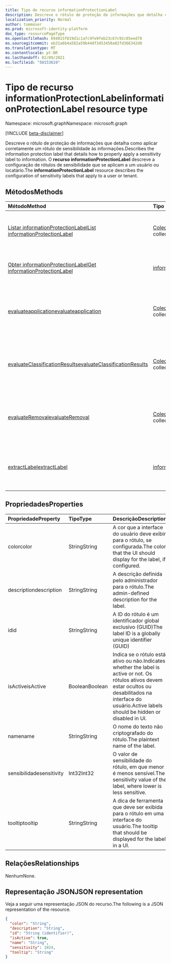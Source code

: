 ```yaml
---
title: Tipo de recurso informationProtectionLabel
description: Descreve o rótulo de proteção de informações que detalha como aplicar corretamente um rótulo de sensibilidade às informações.
localization_priority: Normal
author: tommoser
ms.prod: microsoft-identity-platform
doc_type: resourcePageType
ms.openlocfilehash: 694015f819d1c1afc9fe9feb23c67c92c05eed70
ms.sourcegitcommit: eb31a6b4a582a59b44df3453450a82fd366342d0
ms.translationtype: MT
ms.contentlocale: pt-BR
ms.lasthandoff: 02/09/2021
ms.locfileid: "50153619"
---
```

# <a name="informationprotectionlabel-resource-type"></a><span data-ttu-id="426dd-103">Tipo de recurso informationProtectionLabel</span><span class="sxs-lookup"><span data-stu-id="426dd-103">informationProtectionLabel resource type</span></span>

<span data-ttu-id="426dd-104">Namespace: microsoft.graph</span><span class="sxs-lookup"><span data-stu-id="426dd-104">Namespace: microsoft.graph</span></span>

[!INCLUDE [beta-disclaimer](../../includes/beta-disclaimer.md)]

<span data-ttu-id="426dd-105">Descreve o rótulo de proteção de informações que detalha como aplicar corretamente um rótulo de sensibilidade às informações.</span><span class="sxs-lookup"><span data-stu-id="426dd-105">Describes the information protection label that details how to properly apply a sensitivity label to information.</span></span> <span data-ttu-id="426dd-106">O **recurso informationProtectionLabel** descreve a configuração de rótulos de sensibilidade que se aplicam a um usuário ou locatário.</span><span class="sxs-lookup"><span data-stu-id="426dd-106">The **informationProtectionLabel** resource describes the configuration of sensitivity labels that apply to a user or tenant.</span></span>  

## <a name="methods"></a><span data-ttu-id="426dd-107">Métodos</span><span class="sxs-lookup"><span data-stu-id="426dd-107">Methods</span></span>

| <span data-ttu-id="426dd-108">Método</span><span class="sxs-lookup"><span data-stu-id="426dd-108">Method</span></span>                                                                                              | <span data-ttu-id="426dd-109">Tipo de retorno</span><span class="sxs-lookup"><span data-stu-id="426dd-109">Return Type</span></span>                                                               | <span data-ttu-id="426dd-110">Descrição</span><span class="sxs-lookup"><span data-stu-id="426dd-110">Description</span></span>                                                                                                                                                            |
| :-------------------------------------------------------------------------------------------------- | :------------------------------------------------------------------------ | :--------------------------------------------------------------------------------------------------------------------------------------------------------------------- |
| [<span data-ttu-id="426dd-111">Listar informationProtectionLabel</span><span class="sxs-lookup"><span data-stu-id="426dd-111">List informationProtectionLabel</span></span>](../api/informationprotectionpolicy-list-labels.md)                | <span data-ttu-id="426dd-112">[Coleção informationProtectionLabel](informationprotectionlabel.md)</span><span class="sxs-lookup"><span data-stu-id="426dd-112">[informationProtectionLabel](informationprotectionlabel.md) collection</span></span> | <span data-ttu-id="426dd-113">Listar todos os rótulos de proteção de informações configurados para um usuário ou locatário.</span><span class="sxs-lookup"><span data-stu-id="426dd-113">List all configured information protection labels for a user or tenant.</span></span>                                                                                                |
| [<span data-ttu-id="426dd-114">Obter informationProtectionLabel</span><span class="sxs-lookup"><span data-stu-id="426dd-114">Get informationProtectionLabel</span></span>](../api/informationprotectionlabel-get.md)                          | [<span data-ttu-id="426dd-115">informationProtectionLabel</span><span class="sxs-lookup"><span data-stu-id="426dd-115">informationProtectionLabel</span></span>](informationprotectionlabel.md)               | <span data-ttu-id="426dd-116">Dada uma ID de rótulo específica, retorne **informationProtectionLabel**.</span><span class="sxs-lookup"><span data-stu-id="426dd-116">Given a specific label ID, return the **informationProtectionLabel**.</span></span>                                                                                                  |
| [<span data-ttu-id="426dd-117">evaluateapplication</span><span class="sxs-lookup"><span data-stu-id="426dd-117">evaluateapplication</span></span>](../api/informationprotectionlabel-evaluateapplication.md)                     | <span data-ttu-id="426dd-118">[Coleção informationProtectionAction](informationprotectionaction.md)</span><span class="sxs-lookup"><span data-stu-id="426dd-118">[informationProtectionAction](informationprotectionaction.md) collection</span></span>  | <span data-ttu-id="426dd-119">Dado uma entrada de [contentInfo](contentinfo.md) e [labelingOptions](labelingoptions.md), calcule o conjunto de ações necessárias para aplicar o rótulo.</span><span class="sxs-lookup"><span data-stu-id="426dd-119">Given an input of [contentInfo](contentinfo.md) and [labelingOptions](labelingoptions.md), compute the set of actions require to apply the label.</span></span>                      |
| [<span data-ttu-id="426dd-120">evaluateClassificationResults</span><span class="sxs-lookup"><span data-stu-id="426dd-120">evaluateClassificationResults</span></span>](../api/informationprotectionlabel-evaluateclassificationresults.md) | <span data-ttu-id="426dd-121">[Coleção informationProtectionAction](informationprotectionaction.md)</span><span class="sxs-lookup"><span data-stu-id="426dd-121">[informationProtectionAction](informationprotectionaction.md) collection</span></span>  | <span data-ttu-id="426dd-122">Dado uma entrada de [contentInfo](contentinfo.md) e resultados de classificação, calcule o conjunto de ações necessárias para aplicar o rótulo.</span><span class="sxs-lookup"><span data-stu-id="426dd-122">Given an input of [contentInfo](contentinfo.md) and classification results, compute the set of actions require to apply the label.</span></span>                                  |
| [<span data-ttu-id="426dd-123">evaluateRemoval</span><span class="sxs-lookup"><span data-stu-id="426dd-123">evaluateRemoval</span></span>](../api/informationprotectionlabel-evaluateremoval.md)                             | <span data-ttu-id="426dd-124">[Coleção informationProtectionAction](informationprotectionaction.md)</span><span class="sxs-lookup"><span data-stu-id="426dd-124">[informationProtectionAction](informationprotectionaction.md) collection</span></span>  | <span data-ttu-id="426dd-125">Dado uma entrada [de contentInfo](contentinfo.md) e [downgradeJustification](downgradejustification.md), calcule as ações que devem ser tomadas para remover o rótulo.</span><span class="sxs-lookup"><span data-stu-id="426dd-125">Given an input of [contentInfo](contentinfo.md) and [downgradeJustification](downgradejustification.md), compute the actions that should be taken to remove the label.</span></span> |
| [<span data-ttu-id="426dd-126">extractLabel</span><span class="sxs-lookup"><span data-stu-id="426dd-126">extractLabel</span></span>](../api/informationprotectionlabel-extractlabel.md)                                   | [<span data-ttu-id="426dd-127">informationProtectionContentLabel</span><span class="sxs-lookup"><span data-stu-id="426dd-127">informationProtectionContentLabel</span></span>](informationprotectioncontentlabel.md) | <span data-ttu-id="426dd-128">Dado uma entrada de [contentInfo](contentinfo.md), retornar detalhes sobre [o informationProtectionLabel](informationprotectionlabel.md) que os metadados representam.</span><span class="sxs-lookup"><span data-stu-id="426dd-128">Given an input of [contentInfo](contentinfo.md), return details on the [informationProtectionLabel](informationprotectionlabel.md) that the metadata represents.</span></span>       |

## <a name="properties"></a><span data-ttu-id="426dd-129">Propriedades</span><span class="sxs-lookup"><span data-stu-id="426dd-129">Properties</span></span>

| <span data-ttu-id="426dd-130">Propriedade</span><span class="sxs-lookup"><span data-stu-id="426dd-130">Property</span></span>    | <span data-ttu-id="426dd-131">Tipo</span><span class="sxs-lookup"><span data-stu-id="426dd-131">Type</span></span>    | <span data-ttu-id="426dd-132">Descrição</span><span class="sxs-lookup"><span data-stu-id="426dd-132">Description</span></span>                                                                                     |
| :---------- | :------ | :---------------------------------------------------------------------------------------------- |
| <span data-ttu-id="426dd-133">color</span><span class="sxs-lookup"><span data-stu-id="426dd-133">color</span></span>       | <span data-ttu-id="426dd-134">String</span><span class="sxs-lookup"><span data-stu-id="426dd-134">String</span></span>  | <span data-ttu-id="426dd-135">A cor que a interface do usuário deve exibir para o rótulo, se configurada.</span><span class="sxs-lookup"><span data-stu-id="426dd-135">The color that the UI should display for the label, if configured.</span></span>                              |
| <span data-ttu-id="426dd-136">description</span><span class="sxs-lookup"><span data-stu-id="426dd-136">description</span></span> | <span data-ttu-id="426dd-137">String</span><span class="sxs-lookup"><span data-stu-id="426dd-137">String</span></span>  | <span data-ttu-id="426dd-138">A descrição definida pelo administrador para o rótulo.</span><span class="sxs-lookup"><span data-stu-id="426dd-138">The admin-defined description for the label.</span></span>                                                    |
| <span data-ttu-id="426dd-139">id</span><span class="sxs-lookup"><span data-stu-id="426dd-139">id</span></span>          | <span data-ttu-id="426dd-140">String</span><span class="sxs-lookup"><span data-stu-id="426dd-140">String</span></span>  | <span data-ttu-id="426dd-141">A ID do rótulo é um identificador global exclusivo (GUID)</span><span class="sxs-lookup"><span data-stu-id="426dd-141">The label ID is a globally unique identifier (GUID)</span></span>                                             |
| <span data-ttu-id="426dd-142">isActive</span><span class="sxs-lookup"><span data-stu-id="426dd-142">isActive</span></span>    | <span data-ttu-id="426dd-143">Boolean</span><span class="sxs-lookup"><span data-stu-id="426dd-143">Boolean</span></span> | <span data-ttu-id="426dd-144">Indica se o rótulo está ativo ou não.</span><span class="sxs-lookup"><span data-stu-id="426dd-144">Indicates whether the label is active or not.</span></span> <span data-ttu-id="426dd-145">Os rótulos ativos devem estar ocultos ou desabilitados na interface do usuário.</span><span class="sxs-lookup"><span data-stu-id="426dd-145">Active labels should be hidden or disabled in UI.</span></span> |
| <span data-ttu-id="426dd-146">name</span><span class="sxs-lookup"><span data-stu-id="426dd-146">name</span></span>        | <span data-ttu-id="426dd-147">String</span><span class="sxs-lookup"><span data-stu-id="426dd-147">String</span></span>  | <span data-ttu-id="426dd-148">O nome do texto não criptografado do rótulo.</span><span class="sxs-lookup"><span data-stu-id="426dd-148">The plaintext name of the label.</span></span>                                                                |
| <span data-ttu-id="426dd-149">sensibilidade</span><span class="sxs-lookup"><span data-stu-id="426dd-149">sensitivity</span></span> | <span data-ttu-id="426dd-150">Int32</span><span class="sxs-lookup"><span data-stu-id="426dd-150">Int32</span></span>   | <span data-ttu-id="426dd-151">O valor de sensibilidade do rótulo, em que menor é menos sensível.</span><span class="sxs-lookup"><span data-stu-id="426dd-151">The sensitivity value of the label, where lower is less sensitive.</span></span>                              |
| <span data-ttu-id="426dd-152">tooltip</span><span class="sxs-lookup"><span data-stu-id="426dd-152">tooltip</span></span>     | <span data-ttu-id="426dd-153">String</span><span class="sxs-lookup"><span data-stu-id="426dd-153">String</span></span>  | <span data-ttu-id="426dd-154">A dica de ferramenta que deve ser exibida para o rótulo em uma interface do usuário.</span><span class="sxs-lookup"><span data-stu-id="426dd-154">The tooltip that should be displayed for the label in a UI.</span></span>                                     |

## <a name="relationships"></a><span data-ttu-id="426dd-155">Relações</span><span class="sxs-lookup"><span data-stu-id="426dd-155">Relationships</span></span>

<span data-ttu-id="426dd-156">Nenhum</span><span class="sxs-lookup"><span data-stu-id="426dd-156">None.</span></span>

## <a name="json-representation"></a><span data-ttu-id="426dd-157">Representação JSON</span><span class="sxs-lookup"><span data-stu-id="426dd-157">JSON representation</span></span>

<span data-ttu-id="426dd-158">Veja a seguir uma representação JSON do recurso.</span><span class="sxs-lookup"><span data-stu-id="426dd-158">The following is a JSON representation of the resource.</span></span>

<!-- {
  "blockType": "resource",
  "optionalProperties": [

  ],
  "@odata.type": "microsoft.graph.informationProtectionLabel",
  "keyProperty": "id"
}-->

```json
{
  "color": "String",
  "description": "String",
  "id": "String (identifier)",
  "isActive": true,
  "name": "String",
  "sensitivity": 1024,
  "tooltip": "String"
}
```

<!-- uuid: 16cd6b66-4b1a-43a1-adaf-3a886856ed98
2019-02-04 14:57:30 UTC -->
<!-- {
  "type": "#page.annotation",
  "description": "informationProtectionLabel resource",
  "keywords": "",
  "section": "documentation",
  "tocPath": ""
}-->


